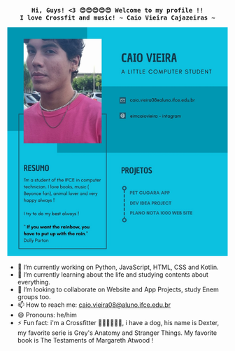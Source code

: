 <p align="left"><strong><samp></samp></strong></p>
  <p align="center">
    <samp>
      <b>
        Hi, Guys! <3 😊😊😊😊😊
        Welcome to my profile !! 
      <br>
        I love Crossfit and music!
        </b>
      <b>
        ~ Caio Vieira Cajazeiras ~
      </b>
    </samp>
  </p>
<p align="right"><strong><samp></samp></strong></p>

<img src="read.jpg">

<br>

- 🔭 I’m currently working on Python, JavaScript, HTML, CSS and Kotlin.
- 🌱 I’m currently learning about the life and studying contents about everything.
- 👯 I’m looking to collaborate on Website and App Projects, study Enem groups too.
- 📫 How to reach me: caio.vieira08@aluno.ifce.edu.br
- 😄 Pronouns: he/him
- ⚡ Fun fact: i'm a Crossfitter 🏋️‍♂️🏋️‍♂️🏋️‍♂️, i have a dog, his name is Dexter, my favorite serie is Grey's Anatomy and Stranger Things. My favorite book is The Testaments of Margareth Atwood !
